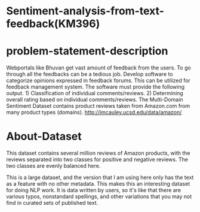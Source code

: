 # Sentiment-analysis-from-text-feedback(KM396)
# problem-statement-description
 Webportals like Bhuvan get vast amount of feedback from the users. To go through all the feedbacks can be a tedious job. Develop software   to categorize opinions expressed in feedback forums. This can be utilized for feedback management system. The software must provide the   following output. 1) Classification of individual comments/reviews. 2) Determining overall rating based on individual comments/reviews.   The Multi-Domain Sentiment Dataset contains product reviews taken from Amazon.com from many product types (domains).     http://jmcauley.ucsd.edu/data/amazon/
 # About-Dataset
 This dataset contains several million reviews of Amazon products, with the reviews separated into two classes for positive and negative reviews. The two classes are evenly balanced here.

This is a large dataset, and the version that I am using here only has the text as a feature with no other metadata. This makes this an interesting dataset for doing NLP work. It is data written by users, so it's like that there are various typos, nonstandard spellings, and other variations that you may not find in curated sets of published text.
